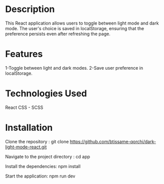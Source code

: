 # Description
This React application allows users to toggle between light mode and dark mode. The user's choice is saved in localStorage, ensuring that the preference persists even after refreshing the page.

# Features
1-Toggle between light and dark modes.
2-Save user preference in localStorage.

# Technologies Used
  React
  CSS - SCSS

# Installation
Clone the repository :
git clone https://github.com/btissame-qorchi/dark-light-mode-react.git

Navigate to the project directory : 
cd app

Install the dependencies:
npm install 

Start the application: 
npm run dev

